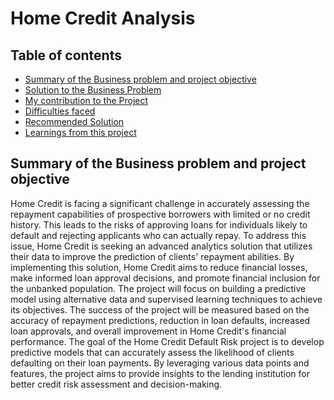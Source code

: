 # Home Credit Analysis

## Table of contents
- [Summary of the Business problem and project objective](#Summary-of-the-Business-problem-and-project-objective)
- [Solution to the Business Problem](#Solution-to-the-Business-Problem)
- [My contribution to the Project](#My-contribution-to-the-Project)
- [Difficulties faced](#Difficulties-faced)
- [Recommended Solution](#Recommended-Solution)
- [Learnings from this project](#Learnings-from-this-project)


## Summary of the Business problem and project objective
Home Credit is facing a significant challenge in accurately assessing the repayment capabilities of prospective borrowers with limited or no credit history. This leads to the risks of approving loans for individuals likely to default and rejecting applicants who can actually repay. To address this issue, Home Credit is seeking an advanced analytics solution that utilizes their data to improve the prediction of clients' repayment abilities. By implementing this solution, Home Credit aims to reduce financial losses, make informed loan approval decisions, and promote financial inclusion for the unbanked population. The project will focus on building a predictive model using alternative data and supervised learning techniques to achieve its objectives. The success of the project will be measured based on the accuracy of repayment predictions, reduction in loan defaults, increased loan approvals, and overall improvement in Home Credit's financial performance.
The goal of the Home Credit Default Risk project is to develop predictive models that can accurately assess the likelihood of clients defaulting on their loan payments. By leveraging various data points and features, the project aims to provide insights to the lending institution for better credit risk assessment and decision-making.


